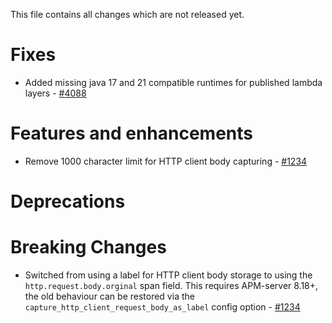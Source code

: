 This file contains all changes which are not released yet.
<!--
 Note that the content between the marker comment lines (e.g. FIXES-START/END) will be automatically
 moved into the docs/release-notes markdown files on release (via the .ci/ReleaseChangelog.java script).
 Simply add the changes as bullet points into those sections, empty lines will be ignored. Example:

* Description of the change - [#1234](https://github.com/elastic/apm-agent-java/pull/1234)
-->

# Fixes
<!--FIXES-START-->
* Added missing java 17 and 21 compatible runtimes for published lambda layers - [#4088](https://github.com/elastic/apm-agent-java/pull/4088)

<!--FIXES-END-->
# Features and enhancements
<!--ENHANCEMENTS-START-->
* Remove 1000 character limit for HTTP client body capturing  - [#1234](https://github.com/elastic/apm-agent-java/pull/4058)

<!--ENHANCEMENTS-END-->
# Deprecations
<!--DEPRECATIONS-START-->

<!--DEPRECATIONS-END-->

# Breaking Changes
<!--BREAKING-CHANGES-START-->
* Switched from using a label for HTTP client body storage to using the `http.request.body.orginal` span field. This requires APM-server 8.18+, the old behaviour can be restored via the `capture_http_client_request_body_as_label` config option - [#1234](https://github.com/elastic/apm-agent-java/pull/4058)

<!--BREAKING-CHANGES-END-->
